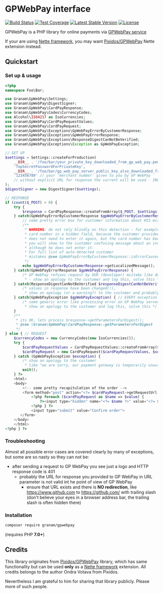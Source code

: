 # GPWebPay interface
[![Build Status](https://travis-ci.org/jaroslavtyc/granam-gpwebpay.svg?branch=master)](https://travis-ci.org/jaroslavtyc/granam-gpwebpay)
[![Test Coverage](https://codeclimate.com/github/jaroslavtyc/granam-gpwebpay/badges/coverage.svg)](https://codeclimate.com/github/jaroslavtyc/granam-gpwebpay/coverage)
[![Latest Stable Version](https://poser.pugx.org/granam/gpwebpay/v/stable)](https://packagist.org/packages/granam/gpwebpay)
[![License](https://poser.pugx.org/granam/gpwebpay/license)](https://packagist.org/packages/granam/gpwebpay)

GPWebPay is a PHP library for online payments via [GPWebPay service](http://www.gpwebpay.cz/en)

If your are using [Nette framework](https://nette.org/en/), you may want
[Pixidos/GPWebPay](https://github.com/Pixidos/GPWebPay) Nette extension instead.

## Quickstart

### Set up & usage

```php
<?php
namespace Foo\Bar;

use Granam\GpWebPay\Settings;
use Granam\GpWebPay\DigestSigner;
use Granam\GpWebPay\CardPayResponse;
use Granam\GpWebPay\Codes\CurrencyCodes;
use Alcohol\ISO4217 as IsoCurrencies;
use Granam\GpWebPay\CardPayRequestValues;
use Granam\GpWebPay\CardPayRequest;
use Granam\GpWebPay\Exceptions\GpWebPayErrorByCustomerResponse;
use Granam\GpWebPay\Exceptions\GpWebPayErrorResponse;
use Granam\GpWebPay\Exceptions\ResponseDigestCanNotBeVerified;
use Granam\GpWebPay\Exceptions\Exception as GpWebPayException;

// SET UP
$settings = Settings::createForProduction(
    __DIR__ . '/foo/bar/your_private_key_downloaded_from_gp_web_pay.pem',
    'TopSecretPasswordForPrivateKey',
    __DIR__ . '/foo/bar/gp_web_pay_server_public_key_also_downloaded_from_gp_web_pay.pem',
    '123456789' // your 'merchant number' given to you by GP WebPay
    // without explicit URL for response the current will be used - INCLUDING query string
);
$digestSigner = new DigestSigner($settings);

// RESPONSE
if (count($_POST) > 0) {
    try {
        $response = CardPayResponse::createFromArray($_POST, $settings, $digestSigner);
    } catch(GpWebPayErrorByCustomerResponse $gpWebPayErrorByCustomerResponse) {
        // some pretty error box for customer information about HIS mistake like invalid card number
        /**
         * WARNING: do not rely blindly on this detection - for example if YOU (developer) are sending
         * card number in a hidden field, because the customer provided it to its account before and
         * does not need to enter it again, but the card number has been refused by GP WebPay,
         * you will show to the customer confusing message about an invalid card number,
         * although he does not enter it.
         * For full list of auto-detected customer
         * mistakes @see GpWebPayErrorByCustomerResponse::isErrorCausedByCustomer
         */
        echo $gpWebPayErrorByCustomerResponse->getLocalizedMessage();
    } catch(GpWebPayErrorResponse $gpWebPayErrorResponse) {
        /* GP WebPay refuses request by OUR (developer) mistake like duplicate order number
         * - show an apology to the customer and log this, solve this */
    } catch(ResponseDigestCanNotBeVerified $responseDigestCanNotBeVerified) {
        /* values in response have been changed(!),
         * show an apology (or a warning?) to the customer and probably log this for evidence */
    } catch(GpWebPayException $gpWebPayException) { // EVERY exception share this interface
        /* some generic error like processing error on GP WebPay server,
         * show an apology to the customer and log this, solve this */
    }
    /**
     * its OK, lets process $response->getParametersForDigest();
     * @see \Granam\GpWebPay\CardPayResponse::getParametersForDigest
     */
} else { // REQUEST
    $currencyCodes = new CurrencyCodes(new IsoCurrencies());
    try {
        $cardPayRequestValues = CardPayRequestValues::createFromArray($_POST, $currencyCodes);
        $cardPayRequest = new CardPayRequest($cardPayRequestValues, $settings, $digestSigner);
    } catch (GpWebPayException $exception) {
        /* show an apology to the customer
         * like "we are sorry, our payment gateway is temporarily unavailable" and log it, solve it */
        exit();
    } ?>
    <html>
    <body>
        <!-- some pretty recapitulation of the order -->
        <form method="post" action="<?= $cardPayRequest->getRequestUrl() ?>">
            <?php foreach ($cardPayRequest as $name => $value) {
                ?><input type="hidden" name="<?= $name ?>" value="<?= $value ?>"
            <?php } ?>
            <input type="submit" value="Confirm order">
       </form>
    </body>
    </html>
<?php } ?>
```

### Troubleshooting

Almost all possible error cases are covered clearly by many of exceptions, but some are so nasty so they can not be:
 - after sending a request to GP WebPay you see just a logo and HTTP response code is 401
    - probably the URL for response you provided to GP WebPay in URL parameter is not valid int he point of view of GP WebPay
        - ensure that URL exists and there is **NO redirection**, like https://www.github.com to https://github.com/ with trailing slash
        (don't believe your eyes in a browser address bar, the trailing slash is often hidden there)

### Installation

```sh
composer require granam/gpwebpay
```
(requires PHP **7.0+**)

## Credits
This library originates from [Pixidos/GPWebPay](https://github.com/Pixidos/GPWebPay) library, which has same
functionality but can be used **only** as a [Nette framework](https://nette.org/en/) extension.
All credits belongs to the author Ondra Votava from Pixidos.

Nevertheless I am grateful to him for sharing that library publicly. Please more of such people.
